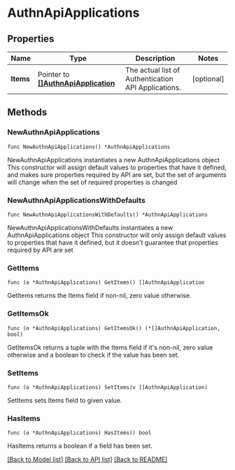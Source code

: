 # AuthnApiApplications

## Properties

Name | Type | Description | Notes
------------ | ------------- | ------------- | -------------
**Items** | Pointer to [**[]AuthnApiApplication**](AuthnApiApplication.md) | The actual list of Authentication API Applications. | [optional] 

## Methods

### NewAuthnApiApplications

`func NewAuthnApiApplications() *AuthnApiApplications`

NewAuthnApiApplications instantiates a new AuthnApiApplications object
This constructor will assign default values to properties that have it defined,
and makes sure properties required by API are set, but the set of arguments
will change when the set of required properties is changed

### NewAuthnApiApplicationsWithDefaults

`func NewAuthnApiApplicationsWithDefaults() *AuthnApiApplications`

NewAuthnApiApplicationsWithDefaults instantiates a new AuthnApiApplications object
This constructor will only assign default values to properties that have it defined,
but it doesn't guarantee that properties required by API are set

### GetItems

`func (o *AuthnApiApplications) GetItems() []AuthnApiApplication`

GetItems returns the Items field if non-nil, zero value otherwise.

### GetItemsOk

`func (o *AuthnApiApplications) GetItemsOk() (*[]AuthnApiApplication, bool)`

GetItemsOk returns a tuple with the Items field if it's non-nil, zero value otherwise
and a boolean to check if the value has been set.

### SetItems

`func (o *AuthnApiApplications) SetItems(v []AuthnApiApplication)`

SetItems sets Items field to given value.

### HasItems

`func (o *AuthnApiApplications) HasItems() bool`

HasItems returns a boolean if a field has been set.


[[Back to Model list]](../README.md#documentation-for-models) [[Back to API list]](../README.md#documentation-for-api-endpoints) [[Back to README]](../README.md)


